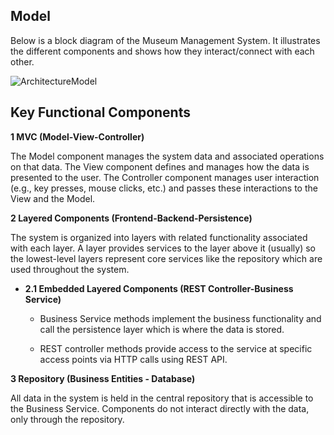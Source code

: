 ## Model 
Below is a block diagram of the Museum Management System. It illustrates the different components and shows how they interact/connect with each other. 

![ArchitectureModel](https://user-images.githubusercontent.com/98911345/205117116-76b7c29b-3c76-4b20-9a14-10cd1363466e.jpg)

## Key Functional Components 
**1 MVC (Model-View-Controller)**

The Model component manages the system data and associated operations on that data. The View component defines and manages how the data is presented to the user. The Controller component manages user interaction (e.g., key presses, mouse clicks, etc.) and passes these interactions to the View and the Model.

**2 Layered Components (Frontend-Backend-Persistence)**

The system is organized into layers with related functionality associated with each layer. A layer provides services to the layer above it (usually) so the lowest-level layers represent core services like the repository which are used throughout the system. 

* **2.1 Embedded Layered Components (REST Controller-Business Service)**

  * Business Service methods implement the business functionality and call the persistence layer which is where the data is stored. 

  * REST controller methods provide access to the service at specific access points via HTTP calls using REST API.

**3 Repository (Business Entities - Database)**

All data in the system is held in the central repository that is accessible to the Business Service. Components do not interact directly with the data, only through the repository.
